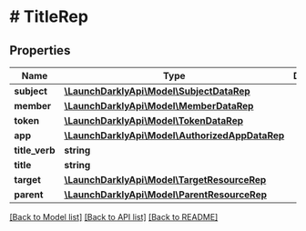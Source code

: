 # # TitleRep

## Properties

Name | Type | Description | Notes
------------ | ------------- | ------------- | -------------
**subject** | [**\LaunchDarklyApi\Model\SubjectDataRep**](SubjectDataRep.md) |  | [optional]
**member** | [**\LaunchDarklyApi\Model\MemberDataRep**](MemberDataRep.md) |  | [optional]
**token** | [**\LaunchDarklyApi\Model\TokenDataRep**](TokenDataRep.md) |  | [optional]
**app** | [**\LaunchDarklyApi\Model\AuthorizedAppDataRep**](AuthorizedAppDataRep.md) |  | [optional]
**title_verb** | **string** |  | [optional]
**title** | **string** |  | [optional]
**target** | [**\LaunchDarklyApi\Model\TargetResourceRep**](TargetResourceRep.md) |  | [optional]
**parent** | [**\LaunchDarklyApi\Model\ParentResourceRep**](ParentResourceRep.md) |  | [optional]

[[Back to Model list]](../../README.md#models) [[Back to API list]](../../README.md#endpoints) [[Back to README]](../../README.md)
